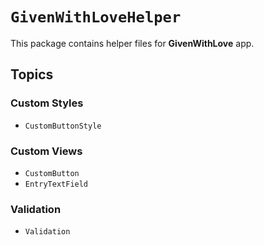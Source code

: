 # ``GivenWithLoveHelper``

This package contains helper files for **GivenWithLove** app. 

## Topics

### Custom Styles

- ``CustomButtonStyle``

### Custom Views

- ``CustomButton``
- ``EntryTextField``

### Validation

- ``Validation``
